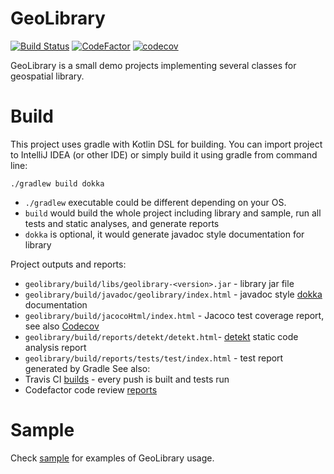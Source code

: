 # GeoLibrary
[![Build Status](https://travis-ci.com/grigoryfedorov/GeoLibrary.svg?token=7kGQffvqHtVVuygq4v3y&branch=master)](https://travis-ci.com/grigoryfedorov/GeoLibrary)
[![CodeFactor](https://www.codefactor.io/repository/github/grigoryfedorov/geolibrary/badge?s=b4c2035be1926f553c228b3f04dd0205ef3637d4)](https://www.codefactor.io/repository/github/grigoryfedorov/geolibrary)
[![codecov](https://codecov.io/gh/grigoryfedorov/GeoLibrary/branch/master/graph/badge.svg?token=U2T0SEW73D)](https://codecov.io/gh/grigoryfedorov/GeoLibrary)

GeoLibrary is a small demo projects implementing several classes for geospatial library.

# Build

This project uses gradle with Kotlin DSL for building. You can import project to IntelliJ IDEA (or other IDE) or simply build it using gradle from command line:

```./gradlew build dokka```
* ```./gradlew``` executable could be different depending on your OS. 
* ```build``` would build the whole project including library and sample, run all tests and static analyses, and generate reports
* ```dokka``` is optional, it would generate javadoc style documentation for library

Project outputs and reports:
* ```geolibrary/build/libs/geolibrary-<version>.jar``` - library jar file
* ```geolibrary/build/javadoc/geolibrary/index.html``` - javadoc style [dokka](https://github.com/Kotlin/dokka) documentation 
* ```geolibrary/build/jacocoHtml/index.html``` - Jacoco test coverage report, see also [Codecov](https://codecov.io/gh/grigoryfedorov/GeoLibrary)
* ```geolibrary/build/reports/detekt/detekt.html```- [detekt](https://github.com/detekt/detekt) static code analysis report
* ```geolibrary/build/reports/tests/test/index.html``` - test report generated by Gradle
See also:
* Travis CI [builds](https://travis-ci.com/github/grigoryfedorov/GeoLibrary) - every push is built and tests run
* Codefactor code review [reports](https://www.codefactor.io/repository/github/grigoryfedorov/geolibrary)

# Sample

Check [sample](https://github.com/grigoryfedorov/GeoLibrary/blob/master/sample/src/main/kotlin/org/grigoryfedorov/geolibrary/main.kt) for examples of GeoLibrary usage. 
